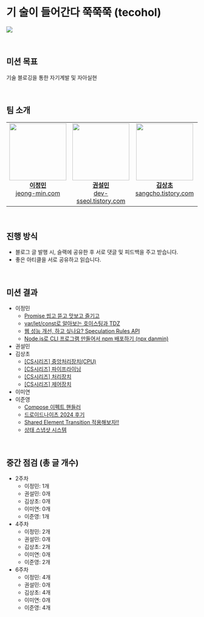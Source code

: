 # 기 술이 들어간다 쭉쭉쭉 (tecohol)

![](https://kaka0.net/data/file/humor/2097782907_OzwuQrpY_image.jpg)

&nbsp;

## 미션 목표

기술 블로깅을 통한 자기계발 및 자아실현

&nbsp;

## 팀 소개

<table width="100%" align="center">
  <tr>
    <td align="center" valign="top" width="20%">
      <a href="https://github.com/danmin20">
        <img src="https://avatars.githubusercontent.com/u/50590192?v=4" alt="" width="150px"/>
        <br />
        <b>이정민</b>
        <br />
        <a href="https://www.jeong-min.com/">
          jeong-min.com
        </a>
      </a>
    </td>
    <td align="center" valign="top" width="20%">
      <a href="https://github.com/stat-kwon">
        <img src="https://avatars.githubusercontent.com/u/83386688?v=4" alt="" width="150px"/>
        <br />
        <b>권설민</b>
        <br />
        <a href="https://dev-sseol.tistory.com/">
          dev-sseol.tistory.com
        </a>
      </a>
    </td>
    <td align="center" valign="top" width="20%">
      <a href="https://github.com/SangchoKim">
        <img src="https://avatars.githubusercontent.com/SangchoKim" alt="" width="150px"/>
        <br />
        <b>김상초</b>
        <br />
        <a href="https://sangcho.tistory.com/">
          sangcho.tistory.com
        </a>
      </a>
    </td>
    <td align="center" valign="top" width="20%">
      <a href="https://github.com/iammiori">
        <img src="https://avatars.githubusercontent.com/u/46439995?v=4" alt="" width="150px"/>
        <br />
        <b>이미연</b>
        <br />
        <a href="">
          🚜 열심히 생성중..
        </a>
      </a>
    </td>
    <td align="center" valign="top" width="20%">
      <a href="https://github.com/Lee-Jun-Young">
        <img src="https://avatars.githubusercontent.com/u/47595801?v=4" alt="" width="150px"/>
        <br />
        <b>이준영</b>
        <br />
        <a href="https://snownow.tistory.com/">
          snownow.tistory.com
        </a>
      </a>
    </td>
  </tr>
</table>

&nbsp;

## 진행 방식

- 블로그 글 발행 시, 슬랙에 공유한 후 서로 댓글 및 피드백을 주고 받습니다.
- 좋은 아티클을 서로 공유하고 읽습니다.

&nbsp;

## 미션 결과

- 이정민
  - [Promise 씹고 뜯고 맛보고 즐기고](https://www.jeong-min.com/67-%08promise/)
  - [var/let/const로 알아보는 호이스팅과 TDZ](https://www.jeong-min.com/68-hoisting/)
  - [웹 성능 개선, 하고 싶나요? Speculation Rules API](https://www.jeong-min.com/69-speculation-rules-api/)
  - [Node.js로 CLI 프로그램 만들어서 npm 배포하기 (npx danmin)](https://www.jeong-min.com/70-cli/)
- 권설민
- 김상초
  - [[CS시리즈] 중앙처리장치(CPU)](https://sangcho.tistory.com/entry/%EC%A4%91%EC%95%99%EC%B2%98%EB%A6%AC%EC%9E%A5%EC%B9%98CPU)
  - [[CS시리즈] 파이프라이닝](https://sangcho.tistory.com/entry/%ED%8C%8C%EC%9D%B4%ED%94%84%EB%9D%BC%EC%9D%B4%EB%8B%9D)
  - [[CS시리즈] 처리장치](https://sangcho.tistory.com/entry/%EC%B2%98%EB%A6%AC%EC%9E%A5%EC%B9%98)
  - [[CS시리즈] 제어장치](https://sangcho.tistory.com/entry/%EC%A0%9C%EC%96%B4%EC%9E%A5%EC%B9%98)
- 이미연
- 이준영
  - [Compose 이펙트 핸들러](https://snownow.tistory.com/111)
  - [드로이드나이츠 2024 후기](https://snownow.tistory.com/112)
  - [Shared Element Transition 적용해보자!!](https://snownow.tistory.com/113)
  - [상태 스냅샷 시스템](https://snownow.tistory.com/114)

&nbsp;

## 중간 점검 (총 글 개수)
- 2주차
  - 이정민: 1개
  - 권설민: 0개
  - 김상초: 0개
  - 이미연: 0개
  - 이준영: 1개
- 4주차
  - 이정민: 2개
  - 권설민: 0개
  - 김상초: 2개
  - 이미연: 0개
  - 이준영: 2개
- 6주차
  - 이정민: 4개
  - 권설민: 0개
  - 김상초: 4개
  - 이미연: 0개
  - 이준영: 4개
